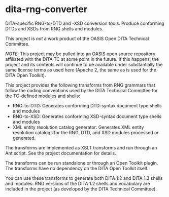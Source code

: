# dita-rng-converter
DITA-specific RNG-to-DTD and -XSD conversion tools. Produce conforming DTDs and XSDs from RNG shells and modules.

This project is *not* a work product of the OASIS Open DITA Technical Committee. 

*NOTE*:  This project may be pulled into an OASIS open source repository affiliated with the DITA TC at some point in the future. If this happens, the project and its contents will continue to be available under substantially the same license terms as used here (Apache 2, the same as is used for the DITA Open Toolkit).

This project provides the following transforms from RNG grammars that follow the coding conventions used by the DITA Technical Committee for the TC-defined modules and shells:

* RNG-to-DTD: Generates conforming DTD-syntax document type shells and modules
* RNG-to-XSD: Generates conforming XSD-syntax document type shells and modules
* XML entity resolution catalog generator: Generates XML entity resolution catalogs for the RNG, DTD, and XSD modules processed or generated.

The transforms are implemented as XSLT transforms and run through an Ant script. See the project documentation for details.

The transforms can be run standalone or through an Open Toolkit plugin. The transforms have no dependency on the DITA Open Toolkit itself.

You can use these transforms to generate both DITA 1.2 and DITA 1.3 shells and modules: RNG versions of the DITA 1.2 shells and vocabulary are included in the project (as developed by the DITA Technical Committee).